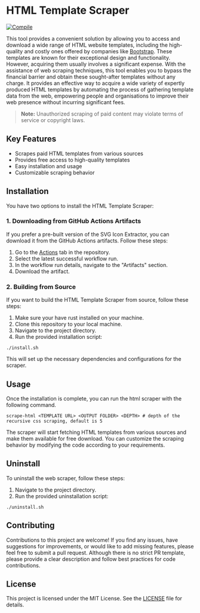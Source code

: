 # HTML Template Scraper

[![Compile](https://github.com/a-rustacean/html-template-scraper/actions/workflows/rust-build.yml/badge.svg)](https://github.com/a-rustacean/html-template-scraper/actions/workflows/rust-build.yml)

This tool provides a convenient solution by allowing you to access and download a wide range of HTML website templates,
including the high-quality and costly ones offered by companies like [Bootstrap](https://themes.getbootstrap.com/). These templates are known for their exceptional
design and functionality. However, acquiring them usually involves a significant expense. With the assistance of web scraping
techniques, this tool enables you to bypass the financial barrier and obtain these sought-after templates without any charge.
It provides an effective way to acquire a wide variety of expertly produced HTML templates by automating the process of gathering
template data from the web, empowering people and organisations to improve their web presence without incurring significant fees.

> **Note:** Unauthorized scraping of paid content may violate terms of service or copyright laws.


## Key Features

- Scrapes paid HTML templates from various sources
- Provides free access to high-quality templates
- Easy installation and usage
- Customizable scraping behavior

## Installation

You have two options to install the HTML Template Scraper:

### 1. Downloading from GitHub Actions Artifacts

If you prefer a pre-built version of the SVG Icon Extractor, you can download it from the GitHub Actions artifacts. Follow these steps:

1. Go to the [Actions](../../actions) tab in the repository.
2. Select the latest successful workflow run.
3. In the workflow run details, navigate to the "Artifacts" section.
4. Download the artifact.

### 2. Building from Source

If you want to build the HTML Template Scraper from source, follow these steps:

1. Make sure your have rust installed on your machine.
2. Clone this repository to your local machine.
3. Navigate to the project directory.
4. Run the provided installation script:

```shell
./install.sh
```

This will set up the necessary dependencies and configurations for the scraper.

## Usage

Once the installation is complete, you can run the html scraper with the following command.

```shell
scrape-html <TEMPLATE URL> <OUTPUT FOLDER> <DEPTH> # depth of the recursive css scraping, default is 5
```

The scraper will start fetching HTML templates from various sources and make them available for free download. You can customize the scraping behavior by modifying the code according to your requirements.

## Uninstall

To uninstall the web scraper, follow these steps:

1. Navigate to the project directory.
2. Run the provided uninstallation script:

```shell
./uninstall.sh
```

## Contributing

Contributions to this project are welcome! If you find any issues, have suggestions for improvements, or would like to add missing features,
please feel free to submit a pull request. Although there is no strict PR template, please provide a clear description and follow best
practices for code contributions.

## License

This project is licensed under the MIT License. See the [LICENSE](LICENSE) file for details.
